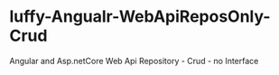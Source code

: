 # luffy-Angualr-WebApiReposOnly-Crud
Angular and Asp.netCore Web Api Repository - Crud - no Interface

